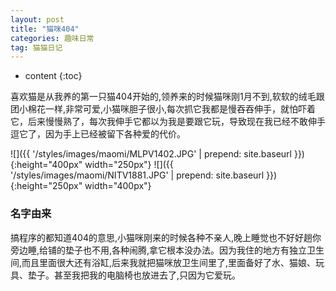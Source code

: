 ```yaml
---
layout: post
title: "猫咪404"
categories: 趣味日常
tag: 猫猫日记
---
```

* content
{:toc}

喜欢猫是从我养的第一只猫404开始的,领养来的时候猫咪刚1月不到,软软的绒毛跟团小棉花一样,非常可爱,小猫咪胆子很小,每次抓它我都是慢吞吞伸手，就怕吓着它，后来慢慢熟了，每次我伸手它都以为我是要跟它玩，导致现在我已经不敢伸手逗它了，因为手上已经被留下各种爱的代价。

<!-- 四爷(404)如今已有半岁,刚做完绝育目前很是憔悴,猫粮不怎么吃了,也不怎么玩了,每天大部分时间就躺着休息,带着一副生无可恋的眼神盯着你,看着让人特别心疼. -->

<!-- more -->

![]({{ '/styles/images/maomi/MLPV1402.JPG' | prepend: site.baseurl }}){:height="400px" width="250px"}
![]({{ '/styles/images/maomi/NITV1881.JPG' | prepend: site.baseurl }}){:height="250px" width="400px"}

### 名字由来
搞程序的都知道404的意思,小猫咪刚来的时候各种不亲人,晚上睡觉也不好好趟你旁边睡,给铺的垫子也不用,各种闹腾,拿它根本没办法。因为我住的地方有独立卫生间,而且里面很大还有浴缸,后来我就把猫咪放卫生间里了,里面备好了水、猫娘、玩具、垫子。甚至我把我的电脑椅也放进去了,只因为它爱玩。

